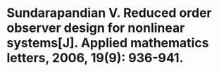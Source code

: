 # Sundarapandian V. Reduced order observer design for nonlinear systems[J]. Applied mathematics letters, 2006, 19(9): 936-941.
